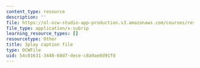 ```yaml
---
content_type: resource
description: ''
file: https://ol-ocw-studio-app-production.s3.amazonaws.com/courses/res-9-003-brains-minds-and-machines-summer-course-summer-2015/54c01631344860d7decec8a9ae8d91fd_EAWpLeor4Zk.srt
file_type: application/x-subrip
learning_resource_types: []
resourcetype: Other
title: 3play caption file
type: OCWFile
uid: 54c01631-3448-60d7-dece-c8a9ae8d91fd
---
```

